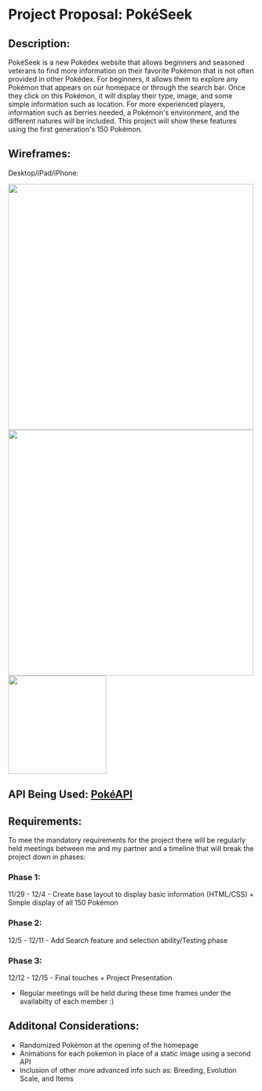 # Project Proposal: PokéSeek
## Description:
PokéSeek is a new Pokédex website that allows beginners and seasoned veterans to find more information on their favorite Pokémon that is not often provided in other Pokédex. For beginners, it allows them to explore any Pokémon that appears on our homepace or through the search bar. Once they click on this Pokémon, it will display their type, image, and some simple information such as location. For more experienced players, information such as berries needed, a Pokémon's environment, and the different natures will be included. This project will show these features using the first generation's 150 Pokémon.

## Wireframes:
Desktop/iPad/iPhone:

<img src="https://user-images.githubusercontent.com/56780129/143791339-ba470747-62d8-48ab-a8f2-6134ae0d33ab.png" width="500px"> <img src="https://user-images.githubusercontent.com/56780129/143791345-c188c9d7-f83f-4175-bcc3-e0cec4df9f2d.png" width="500px"> <img src="https://user-images.githubusercontent.com/56780129/143791360-d1cd8fc4-44f7-43b7-9a4b-f2431660211d.png" width="200px">


## API Being Used: [PokéAPI](https://pokeapi.co)

## Requirements:

To mee the mandatory requirements for the project there will be regularly held meetings between me and my partner and a timeline that will break the project down in phases:
### Phase 1: 
11/29 - 12/4 - Create base layout to display basic information (HTML/CSS) + Simple display of all 150 Pokémon
### Phase 2:
12/5 - 12/11 - Add Search feature and selection ability/Testing phase
### Phase 3:
12/12 - 12/15 - Final touches + Project Presentation

* Regular meetings will be held during these time frames under the availabilty of each member :)

## Additonal Considerations: 
* Randomized Pokémon at the opening of the homepage
* Animations for each pokemon in place of a static image using a second API
* Inclusion of other more advanced info such as: Breeding, Evolution Scale, and Items
